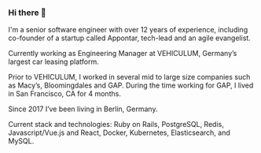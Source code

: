 ### Hi there 👋

I'm a senior software engineer with over 12 years of experience, including co-founder of a startup called Appontar, tech-lead and an agile evangelist.

Currently working as Engineering Manager at VEHICULUM, Germany’s largest car leasing platform.

Prior to VEHICULUM, I worked in several mid to large size companies such as Macy’s, Bloomingdales and GAP. During the time working for GAP, I lived in San Francisco, CA for 4 months.

Since 2017 I’ve been living in Berlin, Germany.

Current stack and technologies: Ruby on Rails, PostgreSQL, Redis, Javascript/Vue.js and React, Docker, Kubernetes, Elasticsearch, and MySQL.
